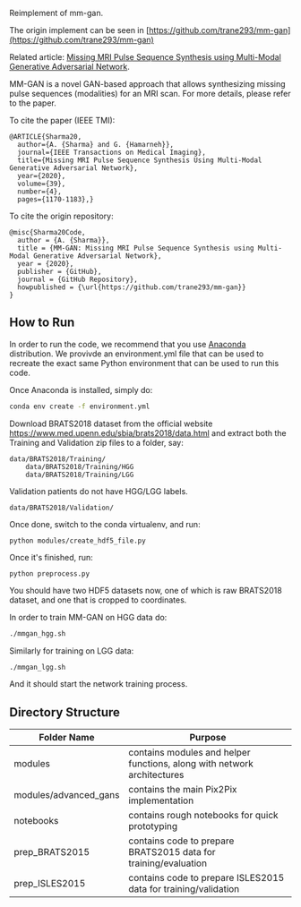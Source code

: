 Reimplement of mm-gan.

The origin implement can be seen in [https://github.com/trane293/mm-gan](https://github.com/trane293/mm-gan)

Related article: [Missing MRI Pulse Sequence Synthesis using Multi-Modal Generative Adversarial Network](https://ieeexplore.ieee.org/document/8859286). 

MM-GAN is a novel GAN-based approach that allows synthesizing missing pulse sequences (modalities) for an MRI scan. For more details, please refer to the paper. 

To cite the paper (IEEE TMI):
```
@ARTICLE{Sharma20,
  author={A. {Sharma} and G. {Hamarneh}},
  journal={IEEE Transactions on Medical Imaging}, 
  title={Missing MRI Pulse Sequence Synthesis Using Multi-Modal Generative Adversarial Network}, 
  year={2020},
  volume={39},
  number={4},
  pages={1170-1183},}
```

To cite the origin repository:
```
@misc{Sharma20Code,
  author = {A. {Sharma}},
  title = {MM-GAN: Missing MRI Pulse Sequence Synthesis using Multi-Modal Generative Adversarial Network},
  year = {2020},
  publisher = {GitHub},
  journal = {GitHub Repository},
  howpublished = {\url{https://github.com/trane293/mm-gan}}
}
```

## How to Run
In order to run the code, we recommend that you use [Anaconda](https://docs.anaconda.com/anaconda/install/) distribution. We provivde an environment.yml file that can be used to recreate the exact same Python environment that can be used to run this code.

Once Anaconda is installed, simply do:
```sh
conda env create -f environment.yml
```

Download BRATS2018 dataset from the official website https://www.med.upenn.edu/sbia/brats2018/data.html and extract both the Training and Validation zip files to a folder, say:

```
data/BRATS2018/Training/
    data/BRATS2018/Training/HGG
    data/BRATS2018/Training/LGG
```
Validation patients do not have HGG/LGG labels. 
```
data/BRATS2018/Validation/
```

Once done, switch to the conda virtualenv, and run:

`python modules/create_hdf5_file.py`

Once it's finished, run:

`python preprocess.py`

You should have two HDF5 datasets now, one of which is raw BRATS2018 dataset, and one that is cropped to coordinates. 

In order to train MM-GAN on HGG data do:
```sh
./mmgan_hgg.sh
```

Similarly for training on LGG data:
```sh
./mmgan_lgg.sh
```
And it should start the network training process. 

## Directory Structure
| Folder Name | Purpose |
| ------ | ------ |
| modules | contains modules and helper functions, along with network architectures|
| modules/advanced_gans | contains the main Pix2Pix implementation|
| notebooks | contains rough notebooks for quick prototyping|
|prep_BRATS2015| contains code to prepare BRATS2015 data for training/evaluation|
|prep_ISLES2015| contains code to prepare ISLES2015 data for training/validation|